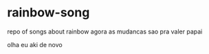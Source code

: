 # rainbow-song
repo of songs about rainbow
agora as mudancas sao pra valer papai

olha eu aki de novo